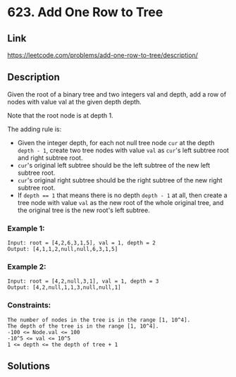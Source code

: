 # 623. Add One Row to Tree

## Link
https://leetcode.com/problems/add-one-row-to-tree/description/

## Description

Given the root of a binary tree and two integers val and depth, add a row of nodes with value val at the given depth depth.

Note that the root node is at depth 1.

The adding rule is:
- Given the integer depth, for each not null tree node `cur` at the depth `depth - 1`, create two tree nodes with value `val` as `cur`'s left subtree root and right subtree root.
- `cur`'s original left subtree should be the left subtree of the new left subtree root.
- `cur`'s original right subtree should be the right subtree of the new right subtree root.
- If `depth == 1` that means there is no depth `depth - 1` at all, then create a tree node with value `val` as the new root of the whole original tree, and the original tree is the new root's left subtree.

### Example 1:
```
Input: root = [4,2,6,3,1,5], val = 1, depth = 2
Output: [4,1,1,2,null,null,6,3,1,5]
```

### Example 2:
```
Input: root = [4,2,null,3,1], val = 1, depth = 3
Output: [4,2,null,1,1,3,null,null,1]
```
 
### Constraints:
```
The number of nodes in the tree is in the range [1, 10^4].
The depth of the tree is in the range [1, 10^4].
-100 <= Node.val <= 100
-10^5 <= val <= 10^5
1 <= depth <= the depth of tree + 1
```

## Solutions
